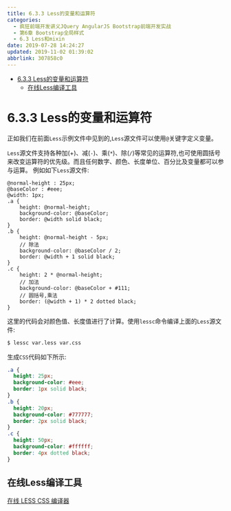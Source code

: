 ```yaml
---
title: 6.3.3 Less的变量和运算符
categories: 
  - 疯狂前端开发讲义JQuery AngularJS Bootstrap前端开发实战
  - 第6章 Bootstrap全局样式
  - 6.3 Less和mixin
date: 2019-07-28 14:24:27
updated: 2019-11-02 01:39:02
abbrlink: 307858c0
---
```

- [6.3.3 Less的变量和运算符](/ReadingNotes/307858c0/#6-3-3-Less的变量和运算符)
    - [在线Less编译工具](/ReadingNotes/307858c0/#在线Less编译工具)

<!--more-->
<script src="https://cdn.bootcss.com/jquery/3.4.0/jquery.slim.min.js"></script>
<script>$(document).ready(function () {$(".post-body > ul:nth-child(1)").hide();});</script>

<!--end-->
<!--SSTStart-->
# 6.3.3 Less的变量和运算符 #
正如我们在前面`Less`示例文件中见到的,`Less`源文件可以使用`@`关键字定义变量。

`Less`源文件支持各种加(+)、减(`-`)、乘(`*`)、除(`/`)等常见的运算符,也可使用圆括号来改变运算符的优先级。而且任何数字、颜色、长度单位、百分比及变量都可以参与运算。
例如如下`Less`源文件:
```less
@normal-height : 25px;
@baseColor : #eee;
@width: 1px;
.a {
	height: @normal-height;
	background-color: @baseColor;
	border: @width solid black;
}
.b {
	height: @normal-height - 5px;
	// 除法
	background-color: @baseColor / 2;
	border: @width + 1 solid black;
}
.c {
	height: 2 * @normal-height;
	// 加法
	background-color: @baseColor + #111;
	// 圆括号,乘法
	border: (@width + 1) * 2 dotted black;
}
```
这里的代码会对颜色值、长度值进行了计算。使用`lessc`命令编译上面的`Less`源文件:
```cmd
$ lessc var.less var.css
```
生成`CSS`代码如下所示:
```css
.a {
  height: 25px;
  background-color: #eee;
  border: 1px solid black;
}
.b {
  height: 20px;
  background-color: #777777;
  border: 2px solid black;
}
.c {
  height: 50px;
  background-color: #ffffff;
  border: 4px dotted black;
}
```
<!--SSTStop-->
## 在线Less编译工具 ##
[在线 LESS CSS 编译器](http://tool.oschina.net/less)

